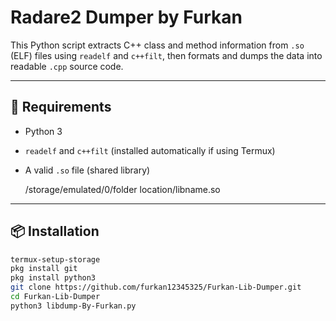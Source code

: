 # Radare2 Dumper by Furkan

This Python script extracts C++ class and method information from `.so` (ELF) files using `readelf` and `c++filt`, then formats and dumps the data into readable `.cpp` source code.

---

## 🧩 Requirements

- Python 3
- `readelf` and `c++filt` (installed automatically if using Termux)
- A valid `.so` file (shared library)

  /storage/emulated/0/folder location/libname.so

---

## 📦 Installation

```bash
termux-setup-storage
pkg install git
pkg install python3
git clone https://github.com/furkan12345325/Furkan-Lib-Dumper.git
cd Furkan-Lib-Dumper
python3 libdump-By-Furkan.py

